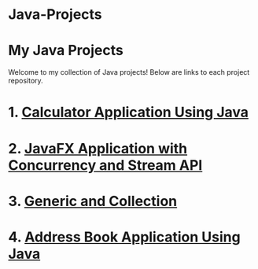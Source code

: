 # Java-Projects

# My Java Projects

Welcome to my collection of Java projects! Below are links to each project repository.

 # 1. [Calculator Application Using Java](https://github.com/Nirmit4604/Calculator-Application-using-Java)
 # 2. [JavaFX Application with Concurrency and Stream API](https://github.com/Nirmit4604/JavaFX-Application-with-Concurrency-and-Stream-API)
 # 3. [Generic and Collection](https://github.com/Nirmit4604/Java-Generics-and-Collections-Assignment)
 # 4. [Address Book Application Using Java](https://github.com/Nirmit4604/Address-Book-Application-Using-Java)
